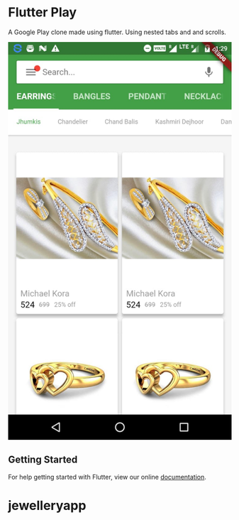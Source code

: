 # Flutter Play
A Google Play clone made using flutter. Using nested tabs and and scrolls.

![Flutter Play](/assets/flutter-play.jpeg)



## Getting Started

For help getting started with Flutter, view our online
[documentation](https://flutter.io/).
# jewelleryapp
